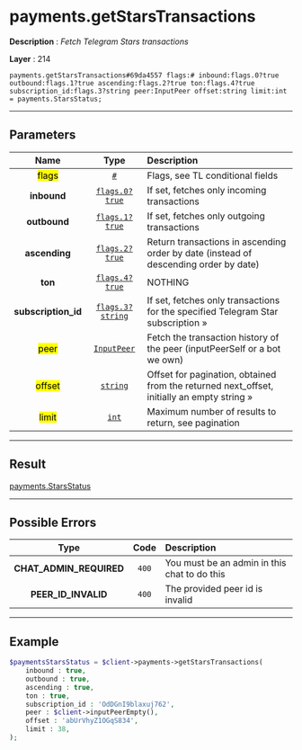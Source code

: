 # payments.getStarsTransactions

**Description** : *Fetch Telegram Stars transactions*

**Layer** : 214

```tl
payments.getStarsTransactions#69da4557 flags:# inbound:flags.0?true outbound:flags.1?true ascending:flags.2?true ton:flags.4?true subscription_id:flags.3?string peer:InputPeer offset:string limit:int = payments.StarsStatus;
```

---

## Parameters

| Name | Type | Description |
| :---: | :---: | :--- |
| <mark>flags</mark> | [`#`](type/#) | Flags, see TL conditional fields |
| **inbound** | [`flags.0?true`](type/true) | If set, fetches only incoming transactions |
| **outbound** | [`flags.1?true`](type/true) | If set, fetches only outgoing transactions |
| **ascending** | [`flags.2?true`](type/true) | Return transactions in ascending order by date (instead of descending order by date) |
| **ton** | [`flags.4?true`](type/true) | NOTHING |
| **subscription_id** | [`flags.3?string`](type/string) | If set, fetches only transactions for the specified Telegram Star subscription » |
| <mark>peer</mark> | [`InputPeer`](type/InputPeer) | Fetch the transaction history of the peer (inputPeerSelf or a bot we own) |
| <mark>offset</mark> | [`string`](type/string) | Offset for pagination, obtained from the returned next_offset, initially an empty string » |
| <mark>limit</mark> | [`int`](type/int) | Maximum number of results to return, see pagination |

---

## Result

[payments.StarsStatus](type/payments.StarsStatus)

---

## Possible Errors

| Type | Code | Description |
| :---: | :---: | :--- |
| **CHAT_ADMIN_REQUIRED** | `400` | You must be an admin in this chat to do this |
| **PEER_ID_INVALID** | `400` | The provided peer id is invalid |

---

## Example

```php
$paymentsStarsStatus = $client->payments->getStarsTransactions(
	inbound : true,
	outbound : true,
	ascending : true,
	ton : true,
	subscription_id : 'OdDGnI9blaxuj762',
	peer : $client->inputPeerEmpty(),
	offset : 'abUrVhyZ1OGqS834',
	limit : 38,
);
```